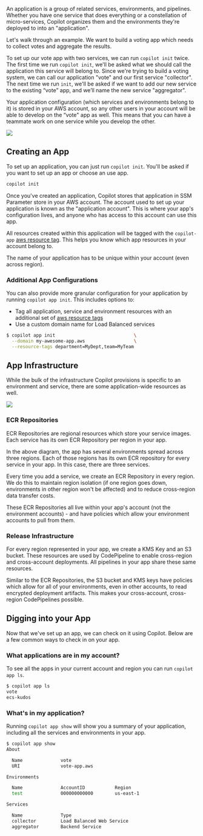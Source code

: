 An application is a group of related services, environments, and pipelines. Whether you have one service that does everything or a constellation of micro-services, Copilot organizes them and the environments they're deployed to into an "application".

Let's walk through an example. We want to build a voting app which needs to collect votes and aggregate the results.

To set up our vote app with two services, we can run `copilot init` twice. The first time we run `copilot init`, we'll be asked what we should call the application this service will belong to. Since we're trying to build a voting system, we can call our application "vote" and our first service "collector". The next time we run `init`, we'll be asked if we want to add our new service to the existing “vote” app, and we’ll name the new service "aggregator".

Your application configuration (which services and environments belong to it) is stored in your AWS account, so any other users in your account will be able to develop on the “vote" app as well. This means that you can have a teammate work on one service while you develop the other.

![](https://user-images.githubusercontent.com/879348/85869625-cd858d00-b780-11ea-817c-638814049d2d.png)

## Creating an App

To set up an application, you can just run `copilot init`. You'll be asked if you want to set up an app or choose an use app.

```bash
copilot init
```

Once you've created an application, Copilot stores that application in SSM Parameter store in your AWS account. The account used to set up your application is known as the "application account". This is where your app's configuration lives, and anyone who has access to this account can use this app.

All resources created within this application will be tagged with the `copilot-app` [aws resource tag](https://docs.aws.amazon.com/general/latest/gr/aws_tagging.html). This helps you know which app resources in your account belong to.

The name of your application has to be unique within your account (even across region).

### Additional App Configurations
You can also provide more granular configuration for your application by running `copilot app init`. This includes options to:

* Tag all application, service and environment resources with an additional set of [aws resource tags](https://docs.aws.amazon.com/general/latest/gr/aws_tagging.html)
* Use a custom domain name for Load Balanced services

```bash
$ copilot app init                             \
  --domain my-awesome-app.aws                  \
  --resource-tags department=MyDept,team=MyTeam
```

## App Infrastructure

While the bulk of the infrastructure Copilot provisions is specific to an environment and service, there are some application-wide resources as well.

![](https://user-images.githubusercontent.com/879348/85869637-d0807d80-b780-11ea-8359-6d75933c562a.png)

### ECR Repositories
ECR Repositories are regional resources which store your service images. Each service has its own ECR Repository per region in your app.

In the above diagram, the app has several environments spread across three regions. Each of those regions has its own ECR repository for every service in your app. In this case, there are three services.

Every time you add a service, we create an ECR Repository in every region. We do this to maintain region isolation (if one region goes down, environments in other region won't be affected) and to reduce cross-region data transfer costs.

These ECR Repositories all live within your app's account (not the environment accounts) - and have policies which allow your environment accounts to pull from them.

### Release Infrastructure
For every region represented in your app, we create a KMS Key and an S3 bucket. These resources are used by CodePipeline to enable cross-region and cross-account deployments. All pipelines in your app share these same resources.

Similar to the ECR Repositories, the S3 bucket and KMS keys have policies which allow for all of your environments, even in other accounts, to read encrypted deployment artifacts. This makes your cross-account, cross-region CodePipelines possible.

## Digging into your App

Now that we've set up an app, we can check on it using Copilot. Below are a few common ways to check in on your app.

### What applications are in my account?

To see all the apps in your current account and region you can run `copilot app ls`.

```bash
$ copilot app ls
vote
ecs-kudos
```

### What's in my application?

Running `copilot app show` will show you a summary of your application, including all the services and environments in your app.

```bash
$ copilot app show
About

  Name              vote
  URI               vote-app.aws

Environments

  Name              AccountID           Region
  test              000000000000        us-east-1

Services

  Name              Type
  collector         Load Balanced Web Service
  aggregator        Backend Service
```
